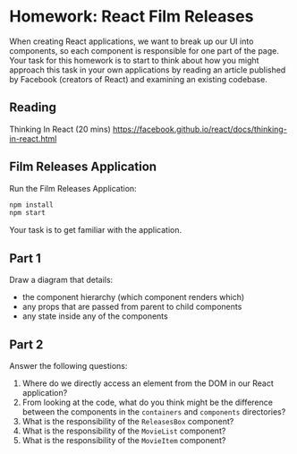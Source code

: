 # Homework: React Film Releases

When creating React applications, we want to break up our UI into components, so each component is responsible for one part of the page. Your task for this homework is to start to think about how you might approach this task in your own applications by reading an article published by Facebook (creators of React) and examining an existing codebase.

## Reading

Thinking In React (20 mins) https://facebook.github.io/react/docs/thinking-in-react.html

## Film Releases Application

Run the Film Releases Application:

```bash
npm install
npm start
```
Your task is to get familiar with the application.

## Part 1
Draw a diagram that details:
  - the component hierarchy (which component renders which)
  - any props that are passed from parent to child components
  - any state inside any of the components

## Part 2
Answer the following questions:
  1. Where do we directly access an element from the DOM in our React application?
  2. From looking at the code, what do you think might be the difference between the components in the `containers` and `components` directories?
  3. What is the responsibility of the `ReleasesBox` component?
  3. What is the responsibility of the `MovieList` component?
  4. What is the responsibility of the `MovieItem` component?
